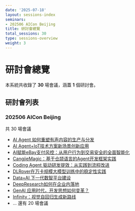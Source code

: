 ```yaml
---
date: '2025-07-18'
layout: sessions-index
seminars:
- 202506 AICon Beijing
title: 研討會總覽
total_sessions: 30
type: sessions-overview
weight: 3
---
```


# 研討會總覽

本系統共收錄了 **30** 場會議，涵蓋 **1** 個研討會。

## 研討會列表

### 202506 AICon Beijing

共 30 場會議

- [AI Agent 如何重塑有声内容的生产与分发](../sessions/766c6ee4-f776-4147-93c9-1257c7d9ac16_ai-agent-如何重塑有声内容的生产与分发.md)
- [AI Agent+IoT技术方案新场景创新应用](../sessions/8ab99e20-b987-4746-9b99-fd87b472994b_ai-agentiot技术方案新场景创新应用.md)
- [AI赋能eBay支付风控：从用户行为到交易安全的全面智能化](../sessions/f48d2c98-796a-4718-9c29-a581be823a14_ai赋能ebay支付风控从用户行为到交易安全的全面智能化.md)
- [CangjieMagic：基于仓颉语言的Agent开发框架实践](../sessions/111579d4-80c4-4348-a24f-51c6d6a8559f_cangjiemagic基于仓颉语言的agent开发框架实践.md)
- [Coding Agent 驱动研发提效：从实践到流程改进](../sessions/12d77a9f-8044-4808-8f3e-36f0323abd20_coding-agent-驱动研发提效从实践到流程改进.md)
- [DLRover在万卡规模大模型训练中的稳定性实践](../sessions/6db34cc7-59de-4947-abb6-5437e8fe205c_dlrover在万卡规模大模型训练中的稳定性实践.md)
- [Data+AI 下一代数智平台建设](../sessions/688e55cf-8ef8-4b06-8343-8ada032d3b50_dataai-下一代数智平台建设.md)
- [DeepResearch如何在企业内落地](../sessions/25c654c8-e060-467d-8668-8e908b211888_deepresearch如何在企业内落地.md)
- [GenAI 应用时代，开发思想如何变革？](../sessions/f58850fb-aae3-4aaf-9a8f-0bc758b933e7_genai-应用时代开发思想如何变革.md)
- [Infinity：视觉自回归生成新路线](../sessions/e53a6872-069f-49fc-821a-43f324666ec0_infinity视觉自回归生成新路线.md)
- ... 還有 20 場會議

